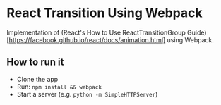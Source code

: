 # React Transition Using Webpack

Implementation of (React's How to Use ReactTransitionGroup Guide)[https://facebook.github.io/react/docs/animation.html] using Webpack.

## How to run it

* Clone the app
* Run: `npm install && webpack`
* Start a server (e.g. `python -m SimpleHTTPServer`)

